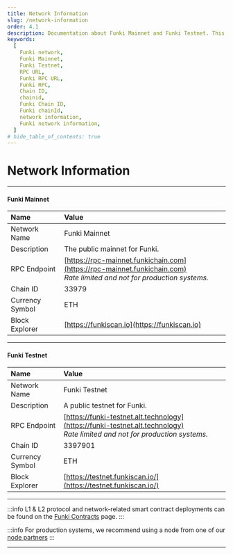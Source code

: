 ```yaml
---
title: Network Information
slug: /network-information
order: 4.1
description: Documentation about Funki Mainnet and Funki Testnet. This page covers network information for the Funki network, including network names, descriptions, RPC endpoints, chain IDs, currency symbols, and block explorers.
keywords:
  [
    Funki network,
    Funki Mainnet,
    Funki Testnet,
    RPC URL,
    Funki RPC URL,
    Funki RPC,
    Chain ID,
    chainid,
    Funki Chain ID,
    Funki chainId,
    network information,
    Funki network information,
  ]
# hide_table_of_contents: true
---
```


# Network Information

---

#### Funki Mainnet

| Name            | Value                                         |
| :-------------- | :----------------------------------------------------- |
| Network Name    | Funki Mainnet                |
| Description     | The public mainnet for Funki.      |
| RPC Endpoint    | [https://rpc-mainnet.funkichain.com](https://rpc-mainnet.funkichain.com) <br/>_Rate limited and not for production systems._ |
| Chain ID        | 33979                        |
| Currency Symbol | ETH                    |
| Block Explorer  | [https://funkiscan.io](https://funkiscan.io)                                            |

---

#### Funki Testnet

| Name            | Value                                                  |
| :-------------- | :--------------------------------------------------------------- |
| Network Name    | Funki Testnet                                                                          |
| Description     | A public testnet for Funki.                                                       |
| RPC Endpoint    | [https://funki-testnet.alt.technology](https://funki-testnet.alt.technology)<br/>_Rate limited and not for production systems._ |
| Chain ID        | 3397901                                                                         |
| Currency Symbol | ETH                                                                       |
| Block Explorer  | [https://testnet.funkiscan.io/](https://testnet.funkiscan.io/)   |

---

:::info
L1 & L2 protocol and network-related smart contract deployments can be found on the [Funki Contracts](/docs/funki-contracts) page.
:::

:::info
For production systems, we recommend using a node from one of our [node partners]
:::

---

[node partners]: /docs/node-providers
